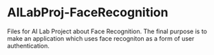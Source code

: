 # AILabProj-FaceRecognition
Files for AI Lab Project about Face Recognition. The final purpose is to make an application which uses face recogniton as a form of user authentication.
